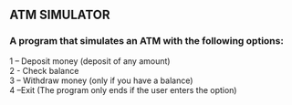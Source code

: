 ## ATM SIMULATOR
### A program that simulates an ATM with the following options:
1 – Deposit money (deposit of any amount)<br>
2 - Check balance<br>
3 – Withdraw money (only if you have a balance)<br>
4 –Exit (The program only ends if the user enters the option)<br>
